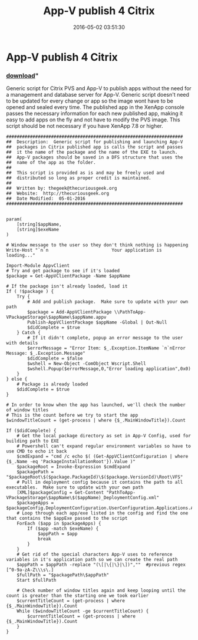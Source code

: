 ﻿---
pid:            6332
parent:         0
children:       
poster:         thecuriousgeek
title:          App-V publish 4 Citrix
date:           2016-05-02 03:51:30
format:         posh
---

# App-V publish 4 Citrix

### [download](6332.ps1)"

Generic script for Citrix PVS and App-V to publish apps without the need for a management and database server for App-V.  Generic script doesn't need to be updated for every change or app so the image wont have to be opened and sealed every time.  The published app in the XenApp console passes the necessary information for each new published app, making it easy to add apps on the fly and not have to modify the PVS image.  This script should be not necessary if you have XenApp 7.8 or higher.

```posh
###################################################################
##  Description:  Generic script for publishing and launching App-V
##  packages in Citrix published app is calls the script and passes
##  it the name of the package and the name of the EXE to launch.  
##  App-V packages should be saved in a DFS structure that uses the
##  name of the app as the folder.
##
##  This script is provided as is and may be freely used and 
##  distributed so long as proper credit is maintained.
##
##  Written by: thegeek@thecuriousgeek.org
##  Website:  http://thecuriousgeek.org
##  Date Modified:  05-01-2016
###################################################################


param(
	[string]$appName,
	[string]$exeName
)

# Window message to the user so they don't think nothing is happening
Write-Host "`n`n                        Your application is loading..."

Import-Module AppvClient
# Try and get package to see if it's loaded
$package = Get-AppVClientPackage -Name $appName

# If the package isn't already loaded, load it
If ( !$package ) {
	Try {
		# Add and publish package.  Make sure to update with your own path
		$package = Add-AppVClientPackage \\PathToApp-VPackageStorage\$appName\$appName.appv
		Publish-AppVClientPackage $appName -Global | Out-Null
		$didComplete = $true
	} Catch {
		# If it didn't complete, popup an error message to the user with details
		$errorMessage = "Error Item: $_.Exception.ItemName `n`nError Message: $_.Exception.Message"
		$didComplete = $false
		$wshell = New-Object -ComObject Wscript.Shell
		$wshell.Popup($errorMessage,0,"Error loading application",0x0)
	}
} else {
	# Package is already loaded
	$didComplete = $true
}

# In order to know when the app has launched, we'll check the number of window titles
# This is the count before we try to start the app
$windowTitleCount = (get-process | where {$_.MainWindowTitle}).Count

If ($didComplete) { 
	# Get the local package directory as set in App-V Config, used for building path to EXE
	# Powershell can't expand regular environment variables so have to use CMD to echo it back
	$cmdExpand = "cmd /c echo $( (Get-AppVClientConfiguration | where {$_.Name -eq 'PackageInstallationRoot'}).Value )"
	$packageRoot = Invoke-Expression $cmdExpand
	$packagePath = "$packageRoot\$($package.PackageId)\$($package.VersionId)\Root\VFS"
	# Pull in deployment config because it contains the path to all executables.  Make sure to update with your own path
	[XML]$packageConfig = Get-Content "PathToApp-VPackageStorage\$appName\$($appName)_DeploymentConfig.xml"
	$packageApps = $packageConfig.DeploymentConfiguration.UserConfiguration.Applications.Application.Id
	# Loop through each app/exe listed in the config and find the one that contains the $appExe passed to the script
	ForEach ($app in $packageApps) {
		If ($app -match $exeName) {
			$appPath = $app
			break
		}
	}
	# Get rid of the special characters App-V uses to reference variables in it's application path so we can create the real path
	$appPath = $appPath -replace "(\[|\{|\}|\])",""  #previous regex  [^0-9a-zA-Z\\\s\.]
	$fullPath = "$packagePath\$appPath"
	Start $fullPath
	
	# Check number of window titles again and keep looping until the count is greater than the starting one we took earlier
	$currentTitleCount = (get-process | where {$_.MainWindowTitle}).Count
	While ($windowTitleCount -ge $currentTitleCount) {
		$currentTitleCount = (get-process | where {$_.MainWindowTitle}).Count
	}
}
```
